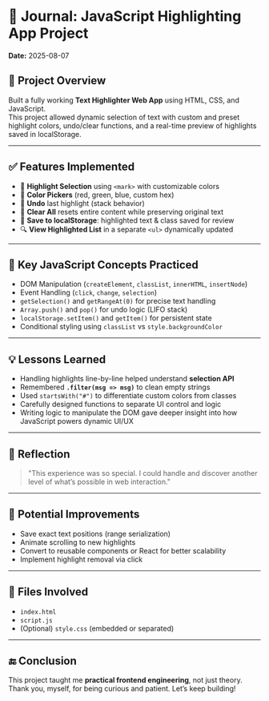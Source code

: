 # 📝 Journal: JavaScript Highlighting App Project

**Date:** 2025-08-07

## 🚀 Project Overview

Built a fully working **Text Highlighter Web App** using HTML, CSS, and JavaScript.  
This project allowed dynamic selection of text with custom and preset highlight colors, undo/clear functions, and a real-time preview of highlights saved in localStorage.

---

## ✅ Features Implemented

- 🔸 **Highlight Selection** using `<mark>` with customizable colors
- 🎨 **Color Pickers** (red, green, blue, custom hex)
- 🧠 **Undo** last highlight (stack behavior)
- 🧹 **Clear All** resets entire content while preserving original text
- 💾 **Save to localStorage**: highlighted text & class saved for review
- 🔍 **View Highlighted List** in a separate `<ul>` dynamically updated

---

## 🧠 Key JavaScript Concepts Practiced

- DOM Manipulation (`createElement`, `classList`, `innerHTML`, `insertNode`)
- Event Handling (`click`, `change`, `selection`)
- `getSelection()` and `getRangeAt(0)` for precise text handling
- `Array.push()` and `pop()` for undo logic (LIFO stack)
- `localStorage.setItem()` and `getItem()` for persistent state
- Conditional styling using `classList` vs `style.backgroundColor`

---

## 💡 Lessons Learned

- Handling highlights line-by-line helped understand **selection API**
- Remembered **`.filter(msg => msg)`** to clean empty strings
- Used `startsWith("#")` to differentiate custom colors from classes
- Carefully designed functions to separate UI control and logic
- Writing logic to manipulate the DOM gave deeper insight into how JavaScript powers dynamic UI/UX

---

## 🌟 Reflection

> "This experience was so special. I could handle and discover another level of what’s possible in web interaction."

---

## 🧪 Potential Improvements

- Save exact text positions (range serialization)
- Animate scrolling to new highlights
- Convert to reusable components or React for better scalability
- Implement highlight removal via click

---

## 📂 Files Involved

- `index.html`
- `script.js`
- (Optional) `style.css` (embedded or separated)

---

## 🔚 Conclusion

This project taught me **practical frontend engineering**, not just theory.  
Thank you, myself, for being curious and patient. Let’s keep building!

